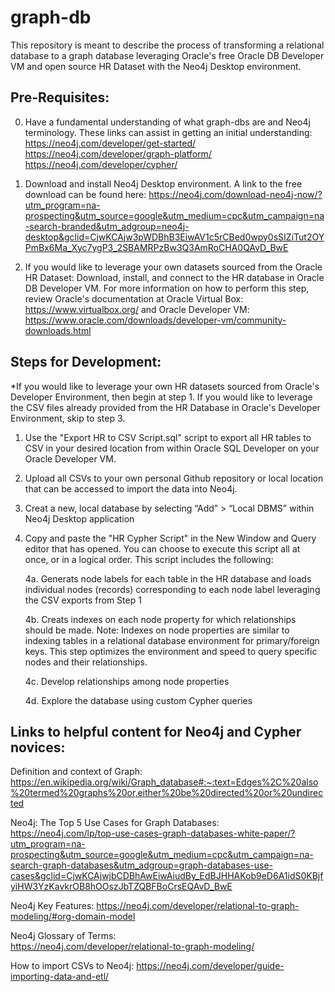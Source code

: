# graph-db

This repository is meant to describe the process of transforming a relational database to a graph database leveraging Oracle's free Oracle DB Developer VM and open source HR Dataset with the Neo4j Desktop environment. 

## Pre-Requisites:

0. Have a fundamental understanding of what graph-dbs are and Neo4j terminology. These links can assist in getting an initial understanding:
https://neo4j.com/developer/get-started/
https://neo4j.com/developer/graph-platform/
https://neo4j.com/developer/cypher/

1. Download and install Neo4j Desktop environment. A link to the free download can be found here: https://neo4j.com/download-neo4j-now/?utm_program=na-prospecting&utm_source=google&utm_medium=cpc&utm_campaign=na-search-branded&utm_adgroup=neo4j-desktop&gclid=CjwKCAjw3pWDBhB3EiwAV1c5rCBed0wpy0sSIZiTut2OYPmBx6Ma_Xyc7ygP3_2SBAMRPzBw3Q3AmRoCHA0QAvD_BwE

2. If you would like to leverage your own datasets sourced from the Oracle HR Dataset: Download, install, and connect to the HR database in Oracle DB Developer VM. For more information on how to perform this step, review Oracle's documentation at Oracle Virtual Box: https://www.virtualbox.org/ and Oracle Developer VM: https://www.oracle.com/downloads/developer-vm/community-downloads.html


## Steps for Development:

*If you would like to leverage your own HR datasets sourced from Oracle's Developer Environment, then begin at step 1. If you would like to leverage the CSV files already provided from the HR Database in Oracle's Developer Environment, skip to step 3.
1. Use the "Export HR to CSV Script.sql" script to export all HR tables to CSV in your desired location from within Oracle SQL Developer on your Oracle Developer VM. 
2. Upload all CSVs to your own personal Github repository or local location that can be accessed to import the data into Neo4j.
3. Creat a new, local database by selecting “Add” > “Local DBMS” within Neo4j Desktop application
4. Copy and paste the "HR Cypher Script" in the New Window and Query editor that has opened. You can choose to execute this script all at once, or in a logical order. This script includes the following:

   4a. Generats node labels for each table in the HR database and loads individual nodes (records) corresponding to each node label leveraging the CSV exports from Step 1

   4b.	Creats indexes on each node property for which relationships should be made. Note: Indexes on node properties are similar to indexing tables in a relational database environment for primary/foreign keys. This step optimizes the environment and speed to query specific nodes and their relationships.

   4c.	Develop relationships among node properties

   4d.	Explore the database using custom Cypher queries



## Links to helpful content for Neo4j and Cypher novices:

  Definition and context of Graph: https://en.wikipedia.org/wiki/Graph_database#:~:text=Edges%2C%20also%20termed%20graphs%20or,either%20be%20directed%20or%20undirected 

  Neo4j: The Top 5 Use Cases for Graph Databases:
 https://neo4j.com/lp/top-use-cases-graph-databases-white-paper/?utm_program=na-prospecting&utm_source=google&utm_medium=cpc&utm_campaign=na-search-graph-databases&utm_adgroup=graph-databases-use-cases&gclid=CjwKCAjwjbCDBhAwEiwAiudBy_EdBJHHAKob9eD6A1idS0KBjfyiHW3YzKavkrOB8hOOszJbTZQBFBoCrsEQAvD_BwE 

  Neo4j Key Features:
 https://neo4j.com/developer/relational-to-graph-modeling/#org-domain-model 

  Neo4j Glossary of Terms:  
https://neo4j.com/developer/relational-to-graph-modeling/ 

How to import CSVs to Neo4j:
https://neo4j.com/developer/guide-importing-data-and-etl/

